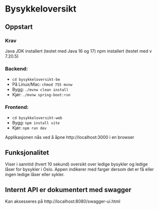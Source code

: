 # Bysykkeloversikt

## Oppstart
### Krav
Java JDK installert (testet med Java 16 og 17)
npm installert (testet med v 7.20.5)

### Backend: 
- `cd bysykkeloversikt-be`
- På Linux/Mac: `chmod 755 mvnw`
- Bygg: `./mvnw clean install`
- Kjør: `./mvnw spring-boot:run`

### Frontend:
- `cd bysykkeloversikt-web`
- Bygg: `npm install vite`
- Kjør: `npm run dev`

Applikasjonen nås ved å åpne http://localhost:3000 i en browser 

## Funksjonalitet
Viser i sanntid (hvert 10 sekund) oversikt over ledige bysykler og ledige låser for bysykler i Oslo. 
Appen indikerer med farger dersom det er få eller ingen ledige låser eller sykler. 

## Internt API er dokumentert med swagger
Kan aksesseres på http://localhost:8080/swagger-ui.html